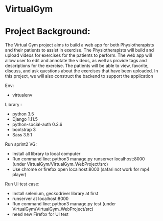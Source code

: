 # VirtualGym
# Project Background:
The Virtual Gym project aims to build a web app for both Physiotherapists and their patients to assist in exercise. The Physiotherapists will build and upload videos for exercises for the patients to perform. The web app will allow user to edit and annotate the videos, as well as provide tags and descriptions for the exercise. The patients will be able to view, favorite, discuss, and ask questions about the exercises that have been uploaded. In this project, we will also construct the backend to support the application

Env:
  * virtualenv
  
Library :
  * python 3.5
  * Django 1.11.5
  * python-social-auth 0.3.6
  * bootstrap 3
  * Sass 3.5.1
  
Run sprint2 VG:
  * Install all library to local computer
  * Run command line: python3 manage.py runserver localhost:8000 (under  VirtualGym/VirtualGym_WebProject/src)
  * Use chrome or firefox open localhost:8000 (safari not work for mp4 player)

Run UI test case:
 * Install selenium, geckodriver library at first
 * runserver at localhost:8000
 * Run command line: python3 manage.py test (under  VirtualGym/VirtualGym_WebProject/src)
 * need new Firefox for UI test
 
